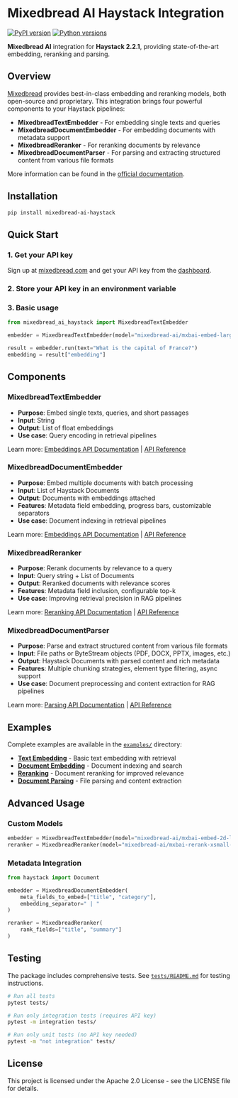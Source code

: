 # Mixedbread AI Haystack Integration

[![PyPI version](https://badge.fury.io/py/mixedbread-ai-haystack.svg)](https://badge.fury.io/py/mixedbread-ai-haystack)
[![Python versions](https://img.shields.io/pypi/pyversions/mixedbread-ai-haystack.svg)](https://pypi.org/project/mixedbread-ai-haystack/)

**Mixedbread AI** integration for **Haystack 2.2.1**, providing state-of-the-art embedding, reranking and parsing.

## Overview

[Mixedbread](https://www.mixedbread.com) provides best-in-class embedding and reranking models, both open-source and proprietary. This integration brings four powerful components to your Haystack pipelines:

- **MixedbreadTextEmbedder** - For embedding single texts and queries
- **MixedbreadDocumentEmbedder** - For embedding documents with metadata support  
- **MixedbreadReranker** - For reranking documents by relevance
- **MixedbreadDocumentParser** - For parsing and extracting structured content from various file formats

More information can be found in the [official documentation](https://www.mixedbread.com/docs).


## Installation

```bash
pip install mixedbread-ai-haystack
```

## Quick Start

### 1. Get your API key
Sign up at [mixedbread.com](https://www.mixedbread.com) and get your API key from the [dashboard](https://www.platform.mixedbread.com/).

### 2. Store your API key in an environment variable

### 3. Basic usage
```python
from mixedbread_ai_haystack import MixedbreadTextEmbedder

embedder = MixedbreadTextEmbedder(model="mixedbread-ai/mxbai-embed-large-v1")

result = embedder.run(text="What is the capital of France?")
embedding = result["embedding"]
```

## Components

### MixedbreadTextEmbedder
- **Purpose**: Embed single texts, queries, and short passages
- **Input**: String
- **Output**: List of float embeddings
- **Use case**: Query encoding in retrieval pipelines

Learn more: [Embeddings API Documentation](https://www.mixedbread.com/docs/embeddings/overview) | [API Reference](https://www.mixedbread.com/api-reference/endpoints/embeddings)

### MixedbreadDocumentEmbedder  
- **Purpose**: Embed multiple documents with batch processing
- **Input**: List of Haystack Documents
- **Output**: Documents with embeddings attached
- **Features**: Metadata field embedding, progress bars, customizable separators
- **Use case**: Document indexing in retrieval pipelines

Learn more: [Embeddings API Documentation](https://www.mixedbread.com/docs/embeddings/overview) | [API Reference](https://www.mixedbread.com/api-reference/endpoints/embeddings)

### MixedbreadReranker
- **Purpose**: Rerank documents by relevance to a query
- **Input**: Query string + List of Documents  
- **Output**: Reranked documents with relevance scores
- **Features**: Metadata field inclusion, configurable top-k
- **Use case**: Improving retrieval precision in RAG pipelines

Learn more: [Reranking API Documentation](https://www.mixedbread.com/docs/reranking/overview) | [API Reference](https://www.mixedbread.com/api-reference/endpoints/reranking)

### MixedbreadDocumentParser
- **Purpose**: Parse and extract structured content from various file formats
- **Input**: File paths or ByteStream objects (PDF, DOCX, PPTX, images, etc.)
- **Output**: Haystack Documents with parsed content and rich metadata
- **Features**: Multiple chunking strategies, element type filtering, async support
- **Use case**: Document preprocessing and content extraction for RAG pipelines

Learn more: [Parsing API Documentation](https://www.mixedbread.com/docs/parsing/overview) | [API Reference](https://www.mixedbread.com/api-reference/endpoints/parsing)

## Examples

Complete examples are available in the [`examples/`](./examples/) directory:

- **[Text Embedding](./examples/mixedbread_text_embedding.py)** - Basic text embedding with retrieval
- **[Document Embedding](./examples/mixedbread_document_embedding.py)** - Document indexing and search  
- **[Reranking](./examples/mixedbread_reranking.py)** - Document reranking for improved relevance
- **[Document Parsing](./examples/mixedbread_document_parsing.py)** - File parsing and content extraction

## Advanced Usage

### Custom Models
```python
embedder = MixedbreadTextEmbedder(model="mixedbread-ai/mxbai-embed-2d-large-v1")
reranker = MixedbreadReranker(model="mixedbread-ai/mxbai-rerank-xsmall-v1")
```

### Metadata Integration
```python
from haystack import Document

embedder = MixedbreadDocumentEmbedder(
    meta_fields_to_embed=["title", "category"],
    embedding_separator=" | "
)

reranker = MixedbreadReranker(
    rank_fields=["title", "summary"]
)
```

## Testing

The package includes comprehensive tests. See [`tests/README.md`](./tests/README.md) for testing instructions.

```bash
# Run all tests
pytest tests/

# Run only integration tests (requires API key)
pytest -m integration tests/

# Run only unit tests (no API key needed)  
pytest -m "not integration" tests/
```

## License

This project is licensed under the Apache 2.0 License - see the LICENSE file for details.
